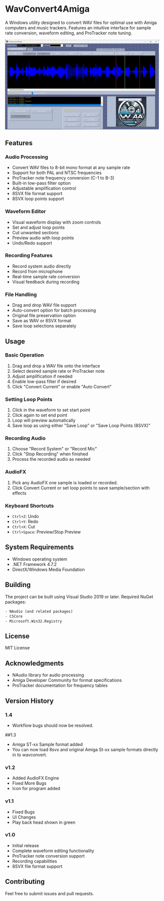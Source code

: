 # WavConvert4Amiga

A Windows utility designed to convert WAV files for optimal use with Amiga computers and music trackers. Features an intuitive interface for sample rate conversion, waveform editing, and ProTracker note tuning.

![WavConvert4Amiga GUI v1.2](wc4a-gui-1.2.jpeg?raw=true "Title")
## Features

### Audio Processing
- Convert WAV files to 8-bit mono format at any sample rate
- Support for both PAL and NTSC frequencies
- ProTracker note frequency conversion (C-1 to B-3)
- Built-in low-pass filter option
- Adjustable amplification control
- 8SVX file format support
- 8SVX loop points support

### Waveform Editor
- Visual waveform display with zoom controls
- Set and adjust loop points
- Cut unwanted sections
- Preview audio with loop points
- Undo/Redo support

### Recording Features
- Record system audio directly
- Record from microphone
- Real-time sample rate conversion
- Visual feedback during recording

### File Handling
- Drag and drop WAV file support
- Auto-convert option for batch processing
- Original file preservation option
- Save as WAV or 8SVX format
- Save loop selections separately

## Usage

### Basic Operation
1. Drag and drop a WAV file onto the interface
2. Select desired sample rate or ProTracker note
3. Adjust amplification if needed
4. Enable low-pass filter if desired
5. Click "Convert Current" or enable "Auto Convert"

### Setting Loop Points
1. Click in the waveform to set start point
2. Click again to set end point
3. Loop will preview automatically
4. Save loop as using either "Save Loop" or "Save Loop Points (8SVX)"

### Recording Audio
1. Choose "Record System" or "Record Mic"
2. Click "Stop Recording" when finished
3. Process the recorded audio as needed

### AudioFX
1. Pick any AudioFX one sample is loaded or recorded.
2. Click Convert Current or set loop points to save sample/section with effects


### Keyboard Shortcuts
- `Ctrl+Z`: Undo
- `Ctrl+Y`: Redo
- `Ctrl+X`: Cut
- `Ctrl+Space`: Preview/Stop Preview

## System Requirements
- Windows operating system
- .NET Framework 4.7.2
- DirectX/Windows Media Foundation

## Building
The project can be built using Visual Studio 2019 or later. Required NuGet packages:
```
- NAudio (and related packages)
- CSCore
- Microsoft.Win32.Registry
```

## License
MIT License

## Acknowledgments
- NAudio library for audio processing
- Amiga Developer Community for format specifications
- ProTracker documentation for frequency tables

## Version History
### 1.4
- Workflow bugs should now be resolved.

##1.3
- Amiga ST-xx Sample format added
- You can now load 8svx and original Amiga St-xx sample formats directly in to wavconvert.

### v1.2
- Added AudioFX Engine
- Fixed More Bugs
- Icon for program added

### v1.1
- Fixed Bugs
- UI Changes
- Play back head shown in green
  
### v1.0
- Initial release
- Complete waveform editing functionality
- ProTracker note conversion support
- Recording capabilities
- 8SVX file format support

## Contributing
Feel free to submit issues and pull requests.
